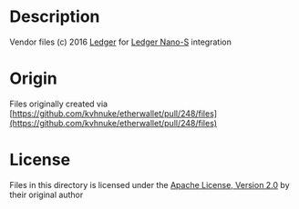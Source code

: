 # Description

Vendor files (c) 2016 [Ledger](https://github.com/LedgerHQ) for [Ledger Nano-S](https://www.ledgerwallet.com/) integration

# Origin

Files originally created via [https://github.com/kvhnuke/etherwallet/pull/248/files](https://github.com/kvhnuke/etherwallet/pull/248/files)

# License

Files in this directory is licensed under the [Apache License, Version 2.0](http://www.apache.org/licenses/LICENSE-2.0) by their original author
